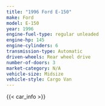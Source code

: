 ```yaml
---
title: "1996 Ford E-150"
make: Ford
model: E-150
year: 1996
engine-fuel-type: regular unleaded
engine-hp: 145
engine-cylinders: 6
transmission-type: Automatic
driven-wheels: Rear wheel drive
number-of-doors: 3
market-category: N/A
vehicle-size: Midsize
vehicle-style: Cargo Van
---
```


{{< car_info >}}
